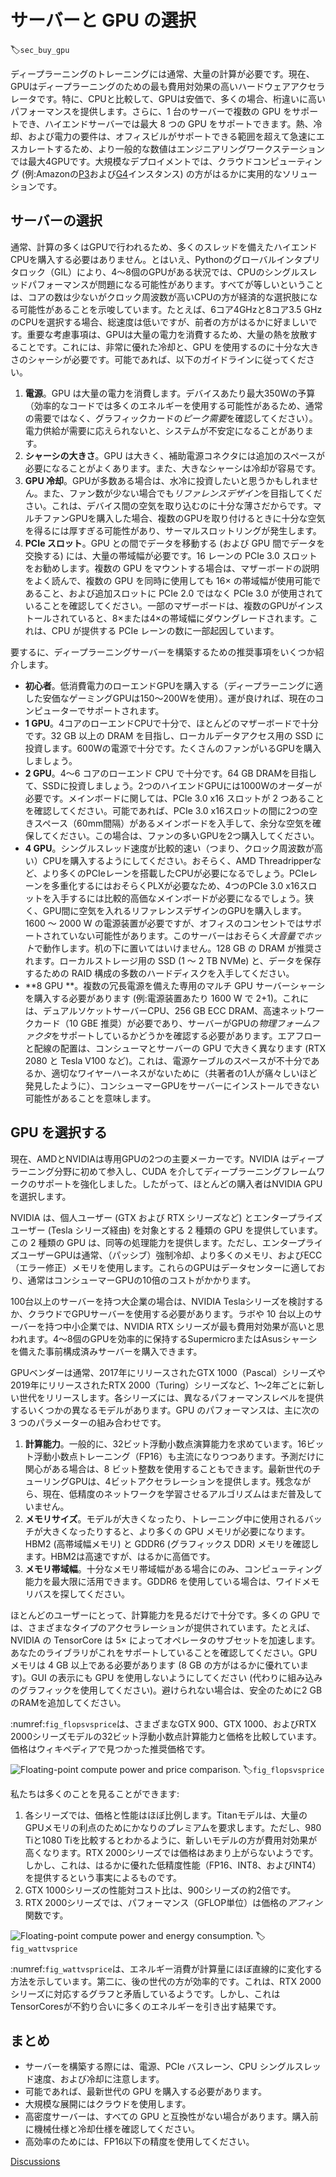 # サーバーと GPU の選択
:label:`sec_buy_gpu`

ディープラーニングのトレーニングには通常、大量の計算が必要です。現在、GPUはディープラーニングのための最も費用対効果の高いハードウェアアクセラレータです。特に、CPUと比較して、GPUは安価で、多くの場合、桁違いに高いパフォーマンスを提供します。さらに、1 台のサーバーで複数の GPU をサポートでき、ハイエンドサーバーでは最大 8 つの GPU をサポートできます。熱、冷却、および電力の要件は、オフィスビルがサポートできる範囲を超えて急速にエスカレートするため、より一般的な数値はエンジニアリングワークステーションでは最大4GPUです。大規模なデプロイメントでは、クラウドコンピューティング (例:Amazonの[P3](https://aws.amazon.com/ec2/instance-types/p3/)および[G4](https://aws.amazon.com/blogs/aws/in-the-works-ec2-instances-g4-with-nvidia-t4-gpus/)インスタンス) の方がはるかに実用的なソリューションです。 

## サーバーの選択

通常、計算の多くはGPUで行われるため、多くのスレッドを備えたハイエンドCPUを購入する必要はありません。とはいえ、Pythonのグローバルインタプリタロック（GIL）により、4〜8個のGPUがある状況では、CPUのシングルスレッドパフォーマンスが問題になる可能性があります。すべてが等しいということは、コアの数は少ないがクロック周波数が高いCPUの方が経済的な選択肢になる可能性があることを示唆しています。たとえば、6コア4GHzと8コア3.5 GHzのCPUを選択する場合、総速度は低いですが、前者の方がはるかに好ましいです。重要な考慮事項は、GPUは大量の電力を消費するため、大量の熱を放散することです。これには、非常に優れた冷却と、GPU を使用するのに十分な大きさのシャーシが必要です。可能であれば、以下のガイドラインに従ってください。 

1. **電源**。GPU は大量の電力を消費します。デバイスあたり最大350Wの予算（効率的なコードでは多くのエネルギーを使用する可能性があるため、通常の需要ではなく、グラフィックカードの*ピーク需要*を確認してください）。電力供給が需要に応えられないと、システムが不安定になることがあります。
1. **シャーシの大きさ**。GPU は大きく、補助電源コネクタには追加のスペースが必要になることがよくあります。また、大きなシャーシは冷却が容易です。
1. **GPU 冷却**。GPUが多数ある場合は、水冷に投資したいと思うかもしれません。また、ファン数が少ない場合でも*リファレンスデザイン*を目指してください。これは、デバイス間の空気を取り込むのに十分な薄さだからです。マルチファンGPUを購入した場合、複数のGPUを取り付けるときに十分な空気を得るには厚すぎる可能性があり、サーマルスロットリングが発生します。
1. **PCIe スロット**。GPU との間でデータを移動する (および GPU 間でデータを交換する) には、大量の帯域幅が必要です。16 レーンの PCIe 3.0 スロットをお勧めします。複数の GPU をマウントする場合は、マザーボードの説明をよく読んで、複数の GPU を同時に使用しても 16$\times$ の帯域幅が使用可能であること、および追加スロットに PCIe 2.0 ではなく PCIe 3.0 が使用されていることを確認してください。一部のマザーボードは、複数のGPUがインストールされていると、8$\times$または4$\times$の帯域幅にダウングレードされます。これは、CPU が提供する PCIe レーンの数に一部起因しています。

要するに、ディープラーニングサーバーを構築するための推奨事項をいくつか紹介します。 

* **初心者**。低消費電力のローエンドGPUを購入する（ディープラーニングに適した安価なゲーミングGPUは150〜200Wを使用）。運が良ければ、現在のコンピューターでサポートされます。
* **1 GPU**。4コアのローエンドCPUで十分で、ほとんどのマザーボードで十分です。32 GB 以上の DRAM を目指し、ローカルデータアクセス用の SSD に投資します。600Wの電源で十分です。たくさんのファンがいるGPUを購入しましょう。
* **2 GPU**。4～6 コアのローエンド CPU で十分です。64 GB DRAMを目指して、SSDに投資しましょう。2つのハイエンドGPUには1000Wのオーダーが必要です。メインボードに関しては、PCIe 3.0 x16 スロットが 2 つあることを確認してください。可能であれば、PCIe 3.0 x16スロットの間に2つの空きスペース（60mm間隔）があるメインボードを入手して、余分な空気を確保してください。この場合は、ファンの多いGPUを2つ購入してください。
* **4 GPU**。シングルスレッド速度が比較的速い（つまり、クロック周波数が高い）CPUを購入するようにしてください。おそらく、AMD Threadripperなど、より多くのPCIeレーンを搭載したCPUが必要になるでしょう。PCIeレーンを多重化するにはおそらくPLXが必要なため、4つのPCIe 3.0 x16スロットを入手するには比較的高価なメインボードが必要になるでしょう。狭く、GPU間に空気を入れるリファレンスデザインのGPUを購入します。1600 ～ 2000 W の電源装置が必要ですが、オフィスのコンセントではサポートされていない可能性があります。このサーバーはおそらく*大音量でホット*で動作します。机の下に置いてはいけません。128 GB の DRAM が推奨されます。ローカルストレージ用の SSD (1 ～ 2 TB NVMe) と、データを保存するための RAID 構成の多数のハードディスクを入手してください。
* **8 GPU **。複数の冗長電源を備えた専用のマルチ GPU サーバーシャーシを購入する必要があります (例:電源装置あたり 1600 W で 2+1)。これには、デュアルソケットサーバーCPU、256 GB ECC DRAM、高速ネットワークカード（10 GBE 推奨）が必要であり、サーバーがGPUの*物理フォームファクタ*をサポートしているかどうかを確認する必要があります。エアフローと配線の配置は、コンシューマとサーバーの GPU で大きく異なります (RTX 2080 と Tesla V100 など)。これは、電源ケーブルのスペースが不十分であるか、適切なワイヤーハーネスがないために（共著者の1人が痛々しいほど発見したように）、コンシューマーGPUをサーバーにインストールできない可能性があることを意味します。

## GPU を選択する

現在、AMDとNVIDIAは専用GPUの2つの主要メーカーです。NVIDIA はディープラーニング分野に初めて参入し、CUDA を介してディープラーニングフレームワークのサポートを強化しました。したがって、ほとんどの購入者はNVIDIA GPUを選択します。 

NVIDIA は、個人ユーザー (GTX および RTX シリーズなど) とエンタープライズユーザー (Tesla シリーズ経由) を対象とする 2 種類の GPU を提供しています。この 2 種類の GPU は、同等の処理能力を提供します。ただし、エンタープライズユーザーGPUは通常、（パッシブ）強制冷却、より多くのメモリ、およびECC（エラー修正）メモリを使用します。これらのGPUはデータセンターに適しており、通常はコンシューマーGPUの10倍のコストがかかります。 

100台以上のサーバーを持つ大企業の場合は、NVIDIA Teslaシリーズを検討するか、クラウドでGPUサーバーを使用する必要があります。ラボや 10 台以上のサーバーを持つ中小企業では、NVIDIA RTX シリーズが最も費用対効果が高いと思われます。4～8個のGPUを効率的に保持するSupermicroまたはAsusシャーシを備えた事前構成済みサーバーを購入できます。 

GPUベンダーは通常、2017年にリリースされたGTX 1000（Pascal）シリーズや2019年にリリースされたRTX 2000（Turing）シリーズなど、1〜2年ごとに新しい世代をリリースします。各シリーズには、異なるパフォーマンスレベルを提供するいくつかの異なるモデルがあります。GPU のパフォーマンスは、主に次の 3 つのパラメーターの組み合わせです。 

1. **計算能力**。一般的に、32ビット浮動小数点演算能力を求めています。16ビット浮動小数点トレーニング（FP16）も主流になりつつあります。予測だけに関心がある場合は、8 ビット整数を使用することもできます。最新世代のチューリングGPUは、4ビットアクセラレーションを提供します。残念ながら、現在、低精度のネットワークを学習させるアルゴリズムはまだ普及していません。
1. **メモリサイズ**。モデルが大きくなったり、トレーニング中に使用されるバッチが大きくなったりすると、より多くの GPU メモリが必要になります。HBM2 (高帯域幅メモリ) と GDDR6 (グラフィックス DDR) メモリを確認します。HBM2は高速ですが、はるかに高価です。
1. **メモリ帯域幅**。十分なメモリ帯域幅がある場合にのみ、コンピューティング能力を最大限に活用できます。GDDR6 を使用している場合は、ワイドメモリバスを探してください。

ほとんどのユーザーにとって、計算能力を見るだけで十分です。多くの GPU では、さまざまなタイプのアクセラレーションが提供されています。たとえば、NVIDIA の TensorCore は 5$\times$ によってオペレータのサブセットを加速します。あなたのライブラリがこれをサポートしていることを確認してください。GPU メモリは 4 GB 以上である必要があります (8 GB の方がはるかに優れています)。GUI の表示にも GPU を使用しないようにしてください (代わりに組み込みのグラフィックを使用してください)。避けられない場合は、安全のために2 GBのRAMを追加してください。 

:numref:`fig_flopsvsprice`は、さまざまなGTX 900、GTX 1000、およびRTX 2000シリーズモデルの32ビット浮動小数点計算能力と価格を比較しています。価格はウィキペディアで見つかった推奨価格です。 

![Floating-point compute power and price comparison. ](../img/flopsvsprice.svg)
:label:`fig_flopsvsprice`

私たちは多くのことを見ることができます: 

1. 各シリーズでは、価格と性能はほぼ比例します。Titanモデルは、大量のGPUメモリの利点のためにかなりのプレミアムを要求します。ただし、980 Tiと1080 Tiを比較するとわかるように、新しいモデルの方が費用対効果が高くなります。RTX 2000シリーズでは価格はあまり上がらないようです。しかし、これは、はるかに優れた低精度性能（FP16、INT8、およびINT4）を提供するという事実によるものです。
2. GTX 1000シリーズの性能対コスト比は、900シリーズの約2倍です。
3. RTX 2000シリーズでは、パフォーマンス（GFLOP単位）は価格の*アフィン*関数です。

![Floating-point compute power and energy consumption. ](../img/wattvsprice.svg)
:label:`fig_wattvsprice`

:numref:`fig_wattvsprice`は、エネルギー消費が計算量にほぼ直線的に変化する方法を示しています。第二に、後の世代の方が効率的です。これは、RTX 2000シリーズに対応するグラフと矛盾しているようです。しかし、これはTensorCoresが不釣り合いに多くのエネルギーを引き出す結果です。 

## まとめ

* サーバーを構築する際には、電源、PCIe バスレーン、CPU シングルスレッド速度、および冷却に注意します。
* 可能であれば、最新世代の GPU を購入する必要があります。
* 大規模な展開にはクラウドを使用します。
* 高密度サーバーは、すべての GPU と互換性がない場合があります。購入前に機械仕様と冷却仕様を確認してください。
* 高効率のためには、FP16以下の精度を使用してください。

[Discussions](https://discuss.d2l.ai/t/425)
